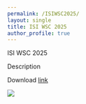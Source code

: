 ```yaml
---
permalink: /ISIWSC2025/
layout: single
title: ISI WSC 2025
author_profile: true
---
```


ISI WSC 2025

Description

Download [link](url)

![](https://xavierferras.com/wp-content/uploads/2019/02/266-Persona.jpg)
